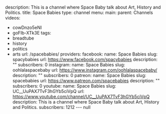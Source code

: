 description: This is a channel where Space Baby talk about Art, History and Politics.
title: Space Babies
type: channel
menu:
  main:
    parent: Channels
videos:
- cowDnzo5eNI
- goFIb-XTk3E
tags:
- breadtube
- history
- politics
- arts
url: /spacebabies/
providers:
  facebook:
    name: Space Babies
    slug: spacybabies
    url: https://www.facebook.com/spacybabies
    description: ""
    subscribers: 0
  instagram:
    name: Space Babies
    slug: oohlalaspacebaby
    url: https://www.instagram.com/oohlalaspacebaby/
    description: ""
    subscribers: 0
  patreon:
    name: Space Babies
    slug: spacebabies
    url: https://www.patreon.com/spacebabies
    description: ""
    subscribers: 0
  youtube:
    name: Space Babies
    slug: UC__UuPAX7TvF3hGYb5ciVpQ
    url: https://www.youtube.com/channel/UC__UuPAX7TvF3hGYb5ciVpQ
    description: This is a channel where Space Baby talk about Art, History and Politics.
    subscribers: 1212
--- null
